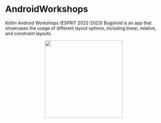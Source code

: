 # AndroidWorkshops
Kotlin Android Workshops (ESPRIT 2022-2023)
Bugdroid is an app that showcases the usage of different layout options, including linear, relative, and constraint layouts. 
<p align="center">
<img src="https://user-images.githubusercontent.com/80844849/219944724-fd2dc11f-681d-4f6d-bb5b-efd942fdaac6.png" width="250">
</p>

